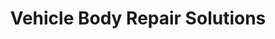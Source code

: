 ---
title: "Vehicle Body Repair Solutions"
url: /exeter/vehicle-body-repair-solutions/
shop: Autowerkstatt
---